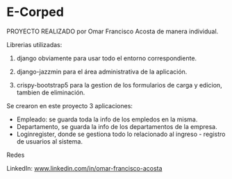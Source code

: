 # E-Corped

PROYECTO REALIZADO por Omar Francisco Acosta de manera individual.

Librerias utilizadas:


1) django obviamente para usar todo el entorno correspondiente. 


2) django-jazzmin para el área administrativa de la aplicación.


3) crispy-bootstrap5 para la gestion de los formularios de carga y edicion, tambien de eliminación.

Se crearon en este proyecto 3 aplicaciones:
- Empleado: se guarda toda la info de los empledos en la misma.
- Departamento, se guarda la info de los departamentos de la empresa.
- Loginregister, donde se gestiona todo lo relacionado al ingreso - registro de usuarios al sistema.


Redes

LinkedIn: www.linkedin.com/in/omar-francisco-acosta
